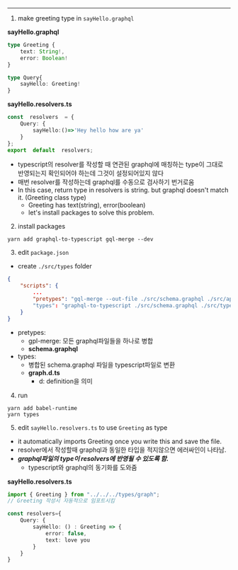 
--------

1. make greeting type in `sayHello.graphql`

**sayHello.graphql**
```typescript
type Greeting {
	text: String!,
	error: Boolean!
}

type Query{
	sayHello: Greeting!
}
```

**sayHello.resolvers.ts**
```typescript
const  resolvers  = {
	Query: {
		sayHello:()=>'Hey hello how are ya'
	}
};
export  default  resolvers;
```
- typescript의 resolver를 작성할 때 연관된 graphql에 매칭하는 type이 그대로 반영되는지 확인되어야 하는데 그것이 설정되어있지 않다
- 매번 resolver를 작성하는데 graphql를 수동으로 검사하기 번거로움
- In this case, return type in resolvers is string. but graphql doesn't match it. (Greeting class type)
	- Greeting has text(string), error(boolean)
	- let's install packages to solve this problem.
2. install packages
```
yarn add graphql-to-typescript gql-merge --dev
```

3. edit `package.json`
- create `./src/types` folder
```json
{
	"scripts": {
		...
		"pretypes": "gql-merge --out-file ./src/schema.graphql ./src/api/**/*.graphql"
		"types": "graphql-to-typescript ./src/schema.graphql ./src/types/graph.d.ts"
	}
}
```
- pretypes: 
	- gpl-merge: 모든 graphql파일들을 하나로 병합
	- **schema.graphql**
- types:
	- 병합된 schema.graphql 파일을 typescript파일로 변환
	- **graph.d.ts**
		- d: definition을 의미
	

4. run
```
yarn add babel-runtime
yarn types
```

5. edit `sayHello.resolvers.ts` to use `Greeting` as type

- it automatically imports Greeting once you write this and save the file.
- resolver에서 작성할때 graphql과 동일한 타입을 적지않으면 에러싸인이 나타남.
- ***graphql파일의 type이 resolvers에 반영될 수 있도록 함.***
	 - typescript와 graphql의 동기화를 도와줌

**sayHello.resolvers.ts**
```typescript
import { Greeting } from "../../../types/graph"; 
// Greeting 작성시 자동적으로 임포트시킴

const resolvers={
	Query: {
		sayHello: () : Greeting => {
			error: false,
			text: love you
		}
	}
}
```


<!--stackedit_data:
eyJoaXN0b3J5IjpbLTQxNTQyNzYxNiwyMTAwOTY5ODc4LDUxMT
czMDU1MSw1MjYyNzY5ODgsLTI3OTc0NzY3MCwtMjA5OTE5MTY5
MywyMDUyNTk2OTQ5LC04NDgwMDI2NjEsLTEzODk3MjcyMDgsLT
c2MzA4Mzc0NSwtMjA4ODc0NjYxMl19
-->